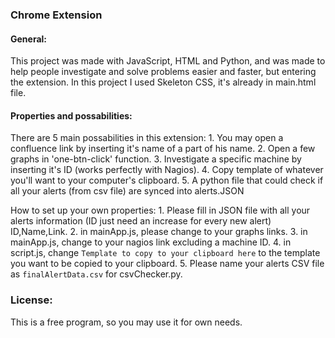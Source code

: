 ### Chrome Extension
#### General:
This project was made with JavaScript, HTML and Python, and was made to help people investigate and solve problems easier and faster, but entering the extension.
In this project I used Skeleton CSS, it's already in main.html file.

#### Properties and possabilities:
There are 5 main possabilities in this extension:
    1. You may open a confluence link by inserting it's name of a part of his name.
    2. Open a few graphs in 'one-btn-click' function.
    3. Investigate a specific machine by inserting it's ID (works perfectly with Nagios).
    4. Copy template of whatever you'll want to your computer's clipboard.
    5. A python file that could check if all your alerts (from csv file) are synced into alerts.JSON

How to set up your own properties:
    1. Please fill in JSON file with all your alerts information (ID just need an increase for every new alert) ID,Name,Link.
    2. in mainApp.js, please change to your graphs links.
    3. in mainApp.js, change to your nagios link excluding a machine ID.
    4. in script.js, change `Template to copy to your clipboard here` to the template you want to be copied to your clipboard.
    5. Please name your alerts CSV file as `finalAlertData.csv` for csvChecker.py.

### License:
This is a free program, so you may use it for own needs.
